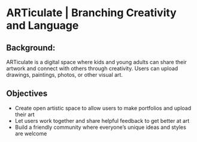 # ARTiculate | Branching Creativity and Language

## Background:
ARTiculate is a digital space where kids and young adults can share their artwork and connect with others through creativity. Users can upload drawings, paintings, photos, or other visual art.

## Objectives
- Create open artistic space to allow users to make portfolios and upload their art
- Let users work together and share helpful feedback to get better at art
- Build a friendly community where everyone’s unique ideas and styles are welcome
